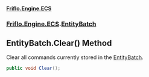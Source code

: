 #### [Friflo.Engine.ECS](index.md#'index')
### [Friflo.Engine.ECS](Friflo.Engine.ECS.md#'Friflo.Engine.ECS').[EntityBatch](EntityBatch.md#'Friflo.Engine.ECS.EntityBatch')

## EntityBatch.Clear() Method

Clear all commands currently stored in the [EntityBatch](EntityBatch.md#'Friflo.Engine.ECS.EntityBatch').

```csharp
public void Clear();
```